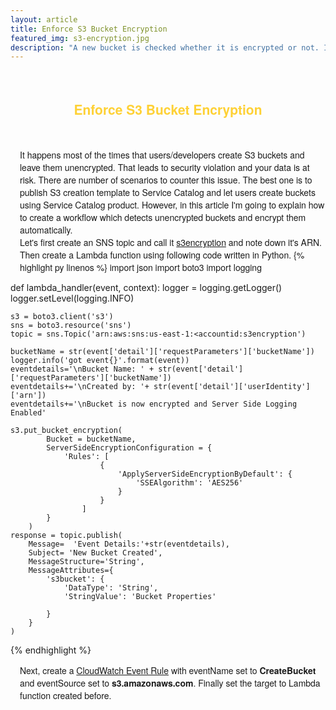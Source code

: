 ```yaml
---
layout: article
title: Enforce S3 Bucket Encryption
featured_img: s3-encryption.jpg
description: "A new bucket is checked whether it is encrypted or not. If not, Lambda function is triggered which sets the default encryption"
---
```

<br>
<h2 style="font-family:Montserrat,'Helvetica Neue',Helvetica,Arial,sans-serif;color:#fed136;text-align:center"> Enforce S3 Bucket Encryption</h2>
<br>
<p style="font-family:Montserrat,'Helvetica Neue',Helvetica,Arial,sans-serif;padding-left:15px">
It happens most of the times that users/developers create S3 buckets and leave them unencrypted. That leads to security violation and your data is at risk. There are number of scenarios to counter this issue. The best one is to publish S3 creation template to Service Catalog and let users create buckets using Service Catalog product.
However, in this article I'm going to explain how to create a workflow which detects unencrypted buckets and encrypt them automatically.
<br>
Let's first create an SNS topic and call it <u>s3encryption</u> and note down it's ARN.
Then create a Lambda function using following code written in Python.
{% highlight py linenos %}
import json
import boto3
import logging

def lambda_handler(event, context):
    logger = logging.getLogger()
    logger.setLevel(logging.INFO)
    
    s3 = boto3.client('s3')
    sns = boto3.resource('sns')
    topic = sns.Topic('arn:aws:sns:us-east-1:<accountid:s3encryption')
    
    bucketName = str(event['detail']['requestParameters']['bucketName'])
    logger.info('got event{}'.format(event))
    eventdetails='\nBucket Name: ' + str(event['detail']['requestParameters']['bucketName'])
    eventdetails+='\nCreated by: '+ str(event['detail']['userIdentity']['arn'])
    eventdetails+='\nBucket is now encrypted and Server Side Logging Enabled'
    
    s3.put_bucket_encryption(
            Bucket = bucketName,
            ServerSideEncryptionConfiguration = {
                'Rules': [
                        {
                            'ApplyServerSideEncryptionByDefault': {
                                'SSEAlgorithm': 'AES256'
                            }
                        }
                    ]
            }
        )
    response = topic.publish(
        Message=  'Event Details:'+str(eventdetails),
        Subject= 'New Bucket Created',
        MessageStructure='String',
        MessageAttributes={
            's3bucket': {
                'DataType': 'String',
                'StringValue': 'Bucket Properties'
    
            }
        }
    )
{% endhighlight %}
<br>
</p>
<p style="font-family:Montserrat,'Helvetica Neue',Helvetica,Arial,sans-serif;padding-left:15px">
Next, create a <u>CloudWatch Event Rule</u> with eventName set to <b>CreateBucket</b> and eventSource set to <b>s3.amazonaws.com</b>. Finally set the target to Lambda function created before.
</p>

